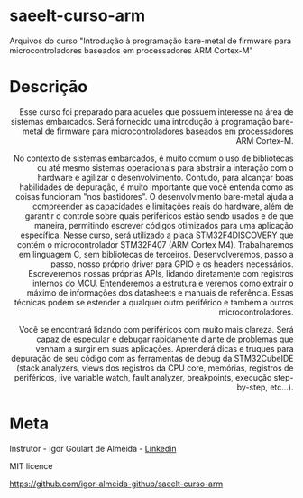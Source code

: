# saeelt-curso-arm
Arquivos do curso "Introdução à programação bare-metal de firmware para microcontroladores baseados em processadores ARM Cortex-M"


# Descrição
<div style="text-align: right"> 
<p>Esse curso foi preparado para aqueles que possuem interesse na área de sistemas embarcados. Será fornecido uma introdução à programação bare-metal de firmware para microcontroladores baseados em processadores ARM Cortex-M.
</p>

<p>No contexto de sistemas embarcados, é muito comum o uso de bibliotecas ou até mesmo sistemas operacionais para abstrair a interação com o hardware e agilizar o desenvolvimento. Contudo, para alcançar boas habilidades de depuração, é muito importante que você entenda como as coisas  funcionam "nos bastidores". O desenvolvimento bare-metal ajuda a compreender as capacidades e limitações  reais do hardware, além de garantir o controle sobre quais periféricos estão sendo usados e de que maneira, permitindo escrever códigos otimizados para uma aplicação específica.
Nesse curso, será utilizado a placa STM32F4DISCOVERY que contém o microcontrolador STM32F407 (ARM Cortex M4). Trabalharemos em linguagem C, sem bibliotecas de terceiros. Desenvolveremos, passo a passo,  nosso próprio driver para GPIO e os headers necessários. Escreveremos nossas próprias APIs, lidando diretamente com registros internos do MCU. Entenderemos a estrutura e veremos como extrair o máximo de  informações dos datasheets e manuais de referência.
Essas técnicas podem se estender a qualquer outro periférico e também a outros microcontroladores.
</p>
<p>Você se encontrará lidando com periféricos com muito mais clareza. Será capaz de especular e debugar rapidamente diante de problemas que venham a surgir em suas aplicações. Aprenderá dicas e truques para depuração de seu código com as ferramentas de debug da STM32CubeIDE  (stack analyzers, views dos registros da CPU core, memórias, registros de periféricos, live variable watch, fault analyzer, breakpoints, execução step-by-step, etc...).
 </p>
 </div>
 
# Meta
Instrutor - Igor Goulart de Almeida - [Linkedin](https://www.linkedin.com/in/igor-goulart-de-almeida-33a96711a/)

MIT licence

<https://github.com/igor-almeida-github/saeelt-curso-arm>

